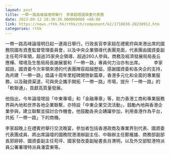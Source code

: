 ```yaml
---
layout: post
title: 一帶一路高峰論壇明舉行　李家超晤國資委代表團
date: 2023-09-12 20:30:20.000000000 +08:00
link: https://news.rthk.hk/rthk/ch/component/k2/1718030-20230912.htm
categories: rthk
---
```


一帶一路高峰論壇明日起一連兩日舉行。行政長官李家超在禮賓府與來港出席的國務院國有資產監督管理委員會，以及中央企業領導代表團見面，代表團由國資委副主任苟坪率領，超過35家央企領導、超過260人參與。商務及經濟發展局局長丘應樺、環境及生態局局長謝展寰和「一帶一路」專員何力治亦有出席。
　　 
李家超說，國資委今次率領來港的代表團陣容超越歷屆，感謝國資委和各央企的支持，為共建「一帶一路」倡議十周年里程碑開啓新篇章，香港多元化和全面的專業服務，以及融資渠道，可與央企攜手開拓「一帶一路」市場，提升「一帶一路」的「軟聯通」，貢獻高質量發展。

他指出，今年論壇增設「中東專場」和「金融專章」等，助力香港工商和專業服務界與內地和世界各地企業聯繫，亦特設「中東企業交流活動」，鼓勵內地與香港企業參與，建立聯繫並探討合作機會。他鼓勵各央企踴躍參加，利用香港作為平台，共拓「一帶一路」下的商機。

李家超晚上在禮賓府舉行交流晚宴，參加者包括香港政商及專業界別代表、國資委代表團成員、將出席論壇的國務院港澳辦副主任、中聯辦主任鄭雁雄、商務部副部長郭婷婷、國資委副主任苟坪、國家發改委副秘書長肖渭明，以及外交部駐港特派員公署署理特派員潘雲東等。
